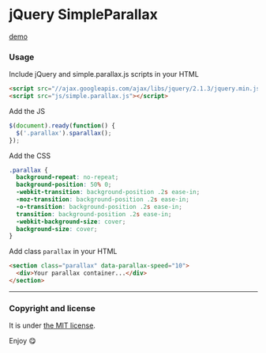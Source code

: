 jQuery SimpleParallax
=====================

[demo](http://nandomoreira.me/simple.parallax/)

### Usage

Include jQuery and simple.parallax.js scripts in your HTML

```html
<script src="//ajax.googleapis.com/ajax/libs/jquery/2.1.3/jquery.min.js"></script>
<script src="js/simple.parallax.js"></script>
```

Add the JS

```js
$(document).ready(function() {
  $('.parallax').sparallax();
});
```

Add the CSS

```css
.parallax {
  background-repeat: no-repeat;
  background-position: 50% 0;
  -webkit-transition: background-position .2s ease-in;
  -moz-transition: background-position .2s ease-in;
  -o-transition: background-position .2s ease-in;
  transition: background-position .2s ease-in;
  -webkit-background-size: cover;
  background-size: cover;
}
```

Add class `parallax` in your HTML

```html
<section class="parallax" data-parallax-speed="10">
  <div>Your parallax container...</div>
</section>
```

---

### Copyright and license

It is under [the MIT license](/LICENSE).

Enjoy :yum:
